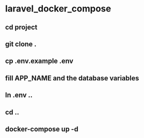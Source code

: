 # laravel_docker_compose
## cd project
## git clone <repo link> .
## cp .env.example .env
## fill APP_NAME and the database variables 
## ln .env ..
## cd ..
## docker-compose up -d
